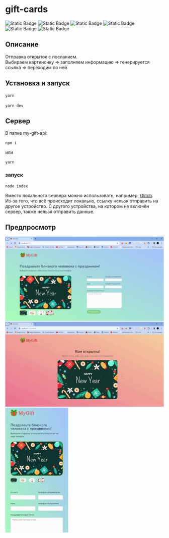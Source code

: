 # gift-cards

![Static Badge](https://img.shields.io/badge/typescript-5.2.2-blue)
![Static Badge](https://img.shields.io/badge/sass-1.69.5-pink)
![Static Badge](https://img.shields.io/badge/swiper-11.0.5-%237F44D6)
![Static Badge](https://img.shields.io/badge/validatejs-0.13.1-%239D8D9B)
![Static Badge](https://img.shields.io/badge/imask-7.3.0-%23AE463B)
![Static Badge](https://img.shields.io/badge/vite-5.0.0-yellow)

## Описание

Отправка открыток с посланием.
<br>
Выбираем картиночку => заполняем информацию => генерируется ссылка => переходим по ней

## Установка и запуск

```
yarn

yarn dev
```

## Сервер

В папке my-gift-api:

```
npm i
```

или

```
yarn
```

### запуск

```
node index
```

Вместо локального сервера можно использовать, например, [Glitch](https://glitch.com/).
<br>
Из-за того, что всё происходит локально, ссылку нельзя отправить на другое устройство. С другого устройства, на котором не включён сервер, также нельзя отправить данные.

## Предпросмотр

![Main Page](./public/images/preview.png)
![Second Page](./public/gifs/preview-page2.gif)
<img src="./public/images/phone-preview.jpg" alt="Main Page on a phone" width="200"/>
